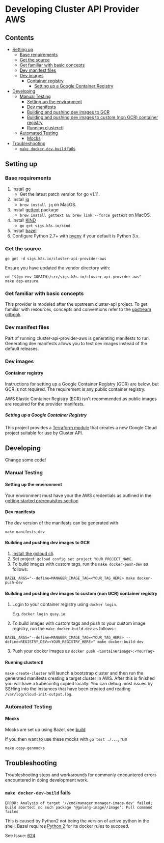 # Developing Cluster API Provider AWS <!-- omit in toc -->

## Contents <!-- omit in toc -->

<!-- Below is generated using VSCode yzhang.markdown-all-in-one >

<!-- TOC depthFrom:2 -->

- [Setting up](#setting-up)
  - [Base requirements](#base-requirements)
  - [Get the source](#get-the-source)
  - [Get familiar with basic concepts](#get-familiar-with-basic-concepts)
  - [Dev manifest files](#dev-manifest-files)
  - [Dev images](#dev-images)
    - [Container registry](#container-registry)
      - [Setting up a Google Container Registry](#setting-up-a-google-container-registry)
- [Developing](#developing)
  - [Manual Testing](#manual-testing)
    - [Setting up the environment](#setting-up-the-environment)
    - [Dev manifests](#dev-manifests)
    - [Building and pushing dev images to GCR](#building-and-pushing-dev-images-to-gcr)
    - [Building and pushing dev images to custom (non GCR) container registry](#building-and-pushing-dev-images-to-custom-non-gcr-container-registry)
    - [Running clusterctl](#running-clusterctl)
  - [Automated Testing](#automated-testing)
    - [Mocks](#mocks)
- [Troubleshooting](#troubleshooting)
  - [`make docker-dev-build` fails](#make-docker-dev-build-fails)

<!-- /TOC -->

## Setting up

### Base requirements

1. Install [go][go]
   - Get the latest patch version for go v1.11.
2. Install [jq][jq]
   - `brew install jq` on MacOS.
3. Install [gettext][gettext] package
   - `brew install gettext && brew link --force gettext` on MacOS.
4. Install [KIND][kind]
   - `go get sigs.k8s.io/kind`.
5. Install [bazel][bazel]
6. Configure Python 2.7+ with [pyenv][pyenv] if your default is Python 3.x.

[go]: https://golang.org/doc/install

### Get the source

`go get -d sigs.k8s.io/cluster-api-provider-aws`

Ensure you have updated the vendor directory with:

``` shell
cd "$(go env GOPATH)/src/sigs.k8s.io/cluster-api-provider-aws"
make dep-ensure
```

### Get familiar with basic concepts

This provider is modeled after the upstream cluster-api project. To get familiar
with resources, concepts and conventions refer to the [upstream gitbook](https://kubernetes-sigs.github.io/cluster-api/).

### Dev manifest files

Part of running cluster-api-provider-aws is generating manifests to run.
Generating dev manifests allows you to test dev images instead of the default
releases.

### Dev images

#### Container registry

Instructions for setting up a Google Container Registry (GCR) are below, but
GCR is not required. The requirement is any public container registry.

AWS Elastic Container Registry (ECR) isn't recommended as public images are required
for the provider manifests.

##### Setting up a Google Container Registry

This project provides a [Terraform module](../hack/terraform-gcr-init/README.md)
that creates a new Google Cloud project suitable for use by Cluster API.

## Developing

Change some code!

### Manual Testing

#### Setting up the environment

Your environment must have your the AWS credentials as outlined in the [getting
started prerequisites section](./getting-started.md#Prerequisites)

#### Dev manifests

The dev version of the manifests can be generated with

`make manifests-dev`

#### Building and pushing dev images to GCR

1. [Install the gcloud cli][gcloud_sdk].
2. Set project: `gcloud config set project YOUR_PROJECT_NAME`.
3. To build images with custom tags, run the `make docker-push-dev` as follows:

```(bash)
BAZEL_ARGS="--define=MANAGER_IMAGE_TAG=<YOUR_TAG_HERE> make docker-push-dev
```

#### Building and pushing dev images to custom (non GCR) container registry

1. Login to your container registry using `docker login`.

   E.g. `docker login quay.io`
2. To build images with custom tags and push to your custom image registry,
   run the `make docker-build-dev` as follows::

```(bash)
BAZEL_ARGS="--define=MANAGER_IMAGE_TAG=<YOUR_TAG_HERE> --define=REGISTRY_DEV=<YOUR_REGISTRY_HERE>" make docker-build-dev
```

3. Push your docker images as `docker push <ContainerImage>:<YourTag>`

#### Running clusterctl

`make create-cluster` will launch a bootstrap cluster and then run the generated
manifests creating a target cluster in AWS. After this is finished you will have
a kubeconfig copied locally. You can debug most issues by SSHing into the
instances that have been created and reading `/var/log/cloud-init-output.log`.

### Automated Testing

#### Mocks

Mocks are set up using Bazel, see [build](../../build)

If you then want to use these mocks with `go test ./...`, run

`make copy-genmocks`

## Troubleshooting

Troubleshooting steps and workarounds for commonly encountered errors
encountered in doing development work.

### `make docker-dev-build` fails

```(bash)
ERROR: Analysis of target '//cmd/manager:manager-image-dev' failed; build aborted: no such package '@golang-image//image': Pull command failed
```

This is caused by Python2 not being the version of active python in the shell. Bazel
requires [Python 2](https://github.com/kubernetes-sigs/cluster-api-provider-aws/blob/master/docs/development.md#base-requirements)
for its docker rules to succeed.

See Issue: [624](https://github.com/kubernetes-sigs/cluster-api-provider-aws/issues/624)

<!-- References -->

[jq]: https://stedolan.github.io/jq/download/
[image_pull_secrets]: https://kubernetes.io/docs/concepts/containers/images/#specifying-imagepullsecrets-on-a-pod
[ecr_credential_helper]: https://github.com/awslabs/amazon-ecr-credential-helper
[aws_vault]: https://github.com/99designs/aws-vault
[gcloud_sdk]: https://cloud.google.com/sdk/install
[gettext]: https://www.gnu.org/software/gettext/
[kind]: https://sigs.k8s.io/kind
[aws_cli]: https://docs.aws.amazon.com/cli/latest/userguide/installing.html
[bazel]: https://docs.bazel.build/versions/master/install.html
[pyenv]: https://github.com/pyenv/pyenv
